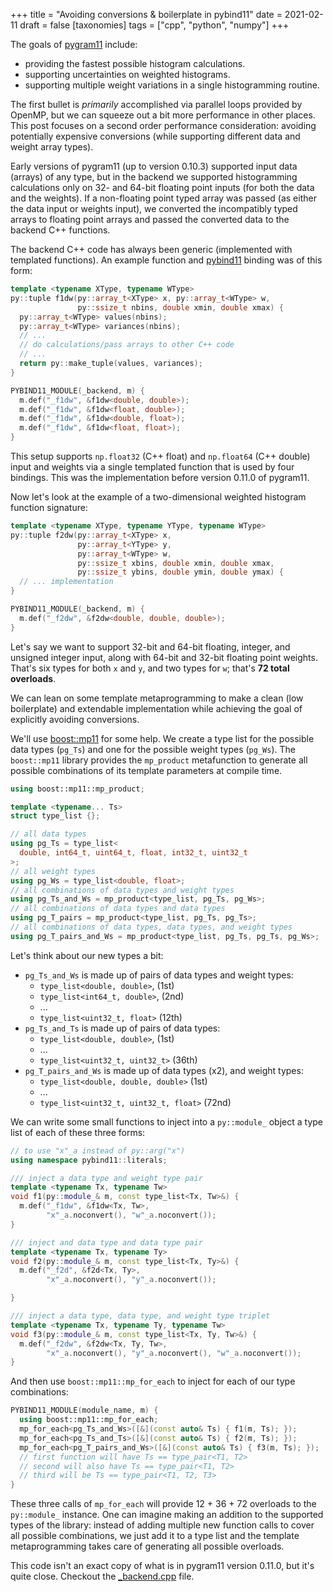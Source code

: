 +++
title = "Avoiding conversions & boilerplate in pybind11"
date = 2021-02-11
draft = false
[taxonomies]
tags = ["cpp", "python", "numpy"]
+++

The goals of [pygram11](https://github.com/douglasdavis/pygram11) include:

- providing the fastest possible histogram calculations.
- supporting uncertainties on weighted histograms.
- supporting multiple weight variations in a single histogramming
  routine.

The first bullet is _primarily_ accomplished via parallel loops
provided by OpenMP, but we can squeeze out a bit more performance in
other places. This post focuses on a second order performance
consideration: avoiding potentially expensive conversions (while
supporting different data and weight array types).

Early versions of pygram11 (up to version 0.10.3) supported input data
(arrays) of any type, but in the backend we supported histogramming
calculations only on 32- and 64-bit floating point inputs (for both
the data and the weights). If a non-floating point typed array was
passed (as either the data input or weights input), we converted the
incompatibly typed arrays to floating point arrays and passed the
converted data to the backend C++ functions.

The backend C++ code has always been generic (implemented with
templated functions). An example function and [pybind11](https://github.com/pybind/pybind11) binding was of
this form:

```cpp
template <typename XType, typename WType>
py::tuple f1dw(py::array_t<XType> x, py::array_t<WType> w,
               py::ssize_t nbins, double xmin, double xmax) {
  py::array_t<WType> values(nbins);
  py::array_t<WType> variances(nbins);
  // ...
  // do calculations/pass arrays to other C++ code
  // ...
  return py::make_tuple(values, variances);
}

PYBIND11_MODULE(_backend, m) {
  m.def("_f1dw", &f1dw<double, double>);
  m.def("_f1dw", &f1dw<float, double>);
  m.def("_f1dw", &f1dw<double, float>);
  m.def("_f1dw", &f1dw<float, float>);
}
```

This setup supports `np.float32` (C++ float) and `np.float64` (C++
double) input and weights via a single templated function that is used
by four bindings. This was the implementation before version 0.11.0 of
pygram11.

Now let's look at the example of a two-dimensional weighted histogram
function signature:

```cpp
template <typename XType, typename YType, typename WType>
py::tuple f2dw(py::array_t<XType> x,
               py::array_t<YType> y,
               py::array_t<WType> w,
               py::ssize_t xbins, double xmin, double xmax,
               py::ssize_t ybins, double ymin, double ymax) {
  // ... implementation
}

PYBIND11_MODULE(_backend, m) {
  m.def("_f2dw", &f2dw<double, double, double>);
}
```

Let's say we want to support 32-bit and 64-bit floating, integer, and
unsigned integer input, along with 64-bit and 32-bit floating point
weights. That's six types for both `x` and `y`, and two types for `w`;
that's ****72 total overloads****.

We can lean on some template metaprogramming to make a clean (low
boilerplate) and extendable implementation while achieving the goal of
explicitly avoiding conversions.

We'll use [boost::mp11](https://github.com/boostorg/mp11) for some
help. We create a type list for the possible data types (`pg_Ts`) and
one for the possible weight types (`pg_Ws`). The `boost::mp11` library
provides the `mp_product` metafunction to generate all possible
combinations of its template parameters at compile time.

```cpp
using boost::mp11::mp_product;

template <typename... Ts>
struct type_list {};

// all data types
using pg_Ts = type_list<
  double, int64_t, uint64_t, float, int32_t, uint32_t
>;
// all weight types
using pg_Ws = type_list<double, float>;
// all combinations of data types and weight types
using pg_Ts_and_Ws = mp_product<type_list, pg_Ts, pg_Ws>;
// all combinations of data types and data types
using pg_T_pairs = mp_product<type_list, pg_Ts, pg_Ts>;
// all combinations of data types, data types, and weight types
using pg_T_pairs_and_Ws = mp_product<type_list, pg_Ts, pg_Ts, pg_Ws>;
```

Let's think about our new types a bit:

- `pg_Ts_and_Ws` is made up of pairs of data types and weight types:
  - `type_list<double, double>`, (1st)
  - `type_list<int64_t, double>`, (2nd)
  - ...
  - `type_list<uint32_t, float>` (12th)
- `pg_Ts_and_Ts` is made up of pairs of data types:
  - `type_list<double, double>`, (1st)
  - ...
  - `type_list<uint32_t, uint32_t>` (36th)
- `pg_T_pairs_and_Ws` is made up of data types (x2), and weight types:
  - `type_list<double, double, double>` (1st)
  - ...
  - `type_list<uint32_t, uint32_t, float>` (72nd)

We can write some small functions to inject into a `py::module_`
object a type list of each of these three forms:

```cpp
// to use "x"_a instead of py::arg("x")
using namespace pybind11::literals;

/// inject a data type and weight type pair
template <typename Tx, typename Tw>
void f1(py::module_& m, const type_list<Tx, Tw>&) {
  m.def("_f1dw", &f1dw<Tx, Tw>,
        "x"_a.noconvert(), "w"_a.noconvert());
}

/// inject and data type and data type pair
template <typename Tx, typename Ty>
void f2(py::module_& m, const type_list<Tx, Ty>&) {
  m.def("_f2d", &f2d<Tx, Ty>,
        "x"_a.noconvert(), "y"_a.noconvert());

}

/// inject a data type, data type, and weight type triplet
template <typename Tx, typename Ty, typename Tw>
void f3(py::module_& m, const type_list<Tx, Ty, Tw>&) {
  m.def("_f2dw", &f2dw<Tx, Ty, Tw>,
        "x"_a.noconvert(), "y"_a.noconvert(), "w"_a.noconvert());
}
```

And then use `boost::mp11::mp_for_each` to inject for each of our type
combinations:

```cpp
PYBIND11_MODULE(module_name, m) {
  using boost::mp11::mp_for_each;
  mp_for_each<pg_Ts_and_Ws>([&](const auto& Ts) { f1(m, Ts); });
  mp_for_each<pg_Ts_and_Ts>([&](const auto& Ts) { f2(m, Ts); });
  mp_for_each<pg_T_pairs_and_Ws>([&](const auto& Ts) { f3(m, Ts); });
  // first function will have Ts == type_pair<T1, T2>
  // second will also have Ts == type_pair<T1, T2>
  // third will be Ts == type_pair<T1, T2, T3>
}
```

These three calls of `mp_for_each` will provide 12 + 36 + 72 overloads
to the `py::module_` instance. One can imagine making an addition to
the supported types of the library: instead of adding multiple new
function calls to cover all possible combinations, we just add it to a
type list and the template metaprogramming takes care of generating
all possible overloads.

This code isn't an exact copy of what is in pygram11 version 0.11.0,
but it's quite close. Checkout the
[_backend.cpp](<https://github.com/douglasdavis/pygram11/blob/0.11.0/src/_backend.cpp#L1424-L1499>)
file.
